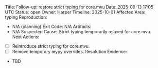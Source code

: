 Title: Follow-up: restore strict typing for core.mvu
Date: 2025-09-13 17:05 UTC
Status: open
Owner: Harper
Timeline: 2025-10-01
Affected Area: typing
Reproduction:
  - N/A (planning)
Exit Code: N/A
Artifacts:
  - N/A
Suspected Cause: Strict typing temporarily relaxed for core.mvu.
Next Actions:
  - [ ] Reintroduce strict typing for core.mvu.
  - [ ] Remove temporary mypy overrides.
Resolution Evidence:
  - TBD
